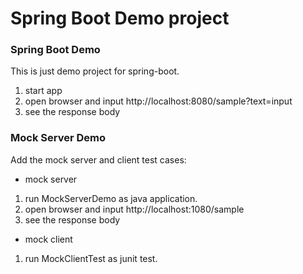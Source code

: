 # Spring Boot Demo project

### Spring Boot Demo

This is just demo project for spring-boot.

1. start app
2. open browser and input http://localhost:8080/sample?text=input
3. see the response body

### Mock Server Demo

Add the mock server and client test cases:

* mock server

1. run MockServerDemo as java application.
2. open browser and input http://localhost:1080/sample
3. see the response body

* mock client

1. run MockClientTest as junit test.
